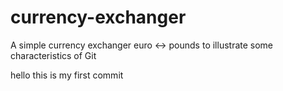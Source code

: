 currency-exchanger
==================

A simple currency exchanger euro &lt;-> pounds to illustrate some characteristics of Git

hello this is my first commit
